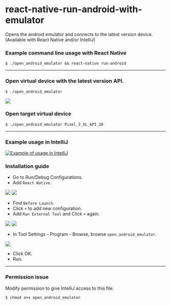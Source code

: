 # react-native-run-android-with-emulator
Opens the android emulator and connects to the latest version device. (Available with React Native and/or IntelliJ)

### Example command line usage with React Native
```
$ ./open_android_emulator && react-native run-android
```

---

### Open virtual device with the latest version API.
```
$ ./open_android_emulator
```

![](https://user-images.githubusercontent.com/24663059/64327445-a9489c00-d006-11e9-92ff-cdb341706ad5.png)


### Open target virtual device
```
$ ./open_android_emulator Pixel_3_XL_API_28
```

---

### Example usage in IntelliJ
[![Example of usage in IntelliJ](http://img.youtube.com/vi/PJO1Um3gCTU/0.jpg)](https://youtu.be/PJO1Um3gCTU)


### Installation guide
- Go to Run/Debug Configurations.
- Add `React Native`.

![](https://user-images.githubusercontent.com/24663059/64314837-501f3f00-cfeb-11e9-9094-ce8d39c683c7.png)
![](https://user-images.githubusercontent.com/24663059/64314838-501f3f00-cfeb-11e9-92bf-014e241f08df.png)

- Find `Before Launch`.
- Click `+` to add new configuration.
- Add `Run External Tool` and Click `+` again.

![](https://user-images.githubusercontent.com/24663059/64314839-50b7d580-cfeb-11e9-9eb4-68f5b7896fc3.png)
![](https://user-images.githubusercontent.com/24663059/64314840-50b7d580-cfeb-11e9-9152-b92f60f29d2d.png)

- In Tool Settings - Program - Browse, browse `open_android_emulator`.

![](https://user-images.githubusercontent.com/24663059/64314841-50b7d580-cfeb-11e9-9ae5-d095b07cc42f.png)

- Click OK.
- Run.

---

### Permission issue

Modify permission to give IntelliJ access to this file.

```
$ chmod a+x open_android_emulator
```










